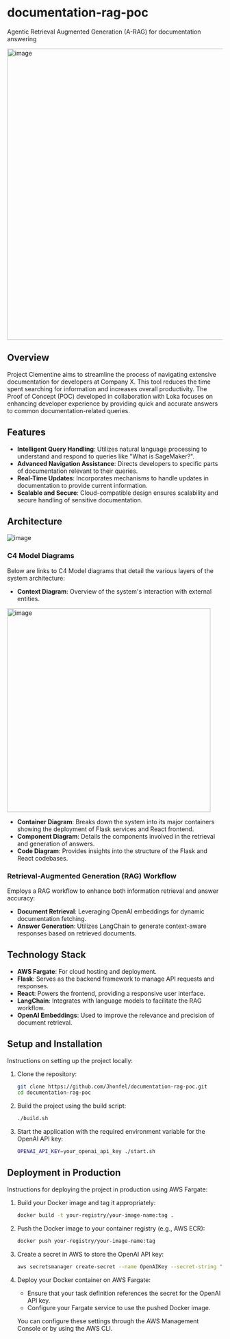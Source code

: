 # documentation-rag-poc
Agentic Retrieval Augmented Generation (A-RAG) for documentation answering

<img width="679" alt="image" src="https://github.com/Jhonfel/documentation-rag-agentic-workflow/assets/6430163/bc25391d-4f96-406f-b109-65476487a4df">


## Overview
Project Clementine aims to streamline the process of navigating extensive documentation for developers at Company X. This tool reduces the time spent searching for information and increases overall productivity. The Proof of Concept (POC) developed in collaboration with Loka focuses on enhancing developer experience by providing quick and accurate answers to common documentation-related queries.

## Features
- **Intelligent Query Handling**: Utilizes natural language processing to understand and respond to queries like "What is SageMaker?".
- **Advanced Navigation Assistance**: Directs developers to specific parts of documentation relevant to their queries.
- **Real-Time Updates**: Incorporates mechanisms to handle updates in documentation to provide current information.
- **Scalable and Secure**: Cloud-compatible design ensures scalability and secure handling of sensitive documentation.

## Architecture

![image](https://github.com/Jhonfel/documentation-rag-poc/assets/6430163/f8b4a12e-024d-4931-9851-f8c7d2f13445)


### C4 Model Diagrams
Below are links to C4 Model diagrams that detail the various layers of the system architecture:
- **Context Diagram**: Overview of the system's interaction with external entities.
<img width="475" alt="image" src="https://github.com/Jhonfel/documentation-rag-agentic-workflow/assets/6430163/da4f4586-a1db-4bbf-bc62-7aa33721da9e">

- **Container Diagram**: Breaks down the system into its major containers showing the deployment of Flask services and React frontend.
- **Component Diagram**: Details the components involved in the retrieval and generation of answers.
- **Code Diagram**: Provides insights into the structure of the Flask and React codebases.

### Retrieval-Augmented Generation (RAG) Workflow
Employs a RAG workflow to enhance both information retrieval and answer accuracy:
- **Document Retrieval**: Leveraging OpenAI embeddings for dynamic documentation fetching.
- **Answer Generation**: Utilizes LangChain to generate context-aware responses based on retrieved documents.

## Technology Stack
- **AWS Fargate**: For cloud hosting and deployment.
- **Flask**: Serves as the backend framework to manage API requests and responses.
- **React**: Powers the frontend, providing a responsive user interface.
- **LangChain**: Integrates with language models to facilitate the RAG workflow.
- **OpenAI Embeddings**: Used to improve the relevance and precision of document retrieval.

## Setup and Installation
Instructions on setting up the project locally:
1. Clone the repository:
   ```bash
   git clone https://github.com/Jhonfel/documentation-rag-poc.git
   cd documentation-rag-poc
   ```
2. Build the project using the build script:
   ```bash
   ./build.sh
   ```
3. Start the application with the required environment variable for the OpenAI API key:
   ```bash
   OPENAI_API_KEY=your_openai_api_key ./start.sh
   ```

## Deployment in Production
Instructions for deploying the project in production using AWS Fargate:
1. Build your Docker image and tag it appropriately:
   ```bash
   docker build -t your-registry/your-image-name:tag .
   ```
2. Push the Docker image to your container registry (e.g., AWS ECR):
   ```bash
   docker push your-registry/your-image-name:tag
   ```
3. Create a secret in AWS to store the OpenAI API key:
   ```bash
   aws secretsmanager create-secret --name OpenAIKey --secret-string "{"OPENAI_API_KEY":"your_openai_api_key"}"
   ```
4. Deploy your Docker container on AWS Fargate:
   - Ensure that your task definition references the secret for the OpenAI API key.
   - Configure your Fargate service to use the pushed Docker image.

   You can configure these settings through the AWS Management Console or by using the AWS CLI.
